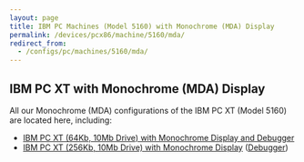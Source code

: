 ```yaml
---
layout: page
title: IBM PC Machines (Model 5160) with Monochrome (MDA) Display
permalink: /devices/pcx86/machine/5160/mda/
redirect_from:
  - /configs/pc/machines/5160/mda/
---
```


IBM PC XT with Monochrome (MDA) Display
---

All our Monochrome (MDA) configurations of the IBM PC XT (Model 5160) are located here, including:

* [IBM PC XT (64Kb, 10Mb Drive) with Monochrome Display and Debugger](/devices/pcx86/machine/5160/mda/64kb/debugger/)
* [IBM PC XT (256Kb, 10Mb Drive) with Monochrome Display](/devices/pcx86/machine/5160/mda/256kb/) ([Debugger](/devices/pcx86/machine/5160/mda/256kb/debugger/))
